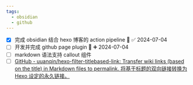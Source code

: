 ```yaml
---
tags:
  - obsidian
  - github
---
```

- [x] 完成 obsidian 结合 hexo 博客的 action pipeline 🔼 ✅ 2024-07-04
- [ ] 开发并完成 github page plugin 🔼 ➕ 2024-07-04 
- [ ] markdown 语法支持 callout 组件
- [ ] [GitHub - uuanqin/hexo-filter-titlebased-link: Transfer wiki links (based on the title) in Markdown files to permalink. 将基于标题的双向链接转换为 Hexo 设定的永久链接。](https://github.com/uuanqin/hexo-filter-titlebased-link?tab=readme-ov-file)